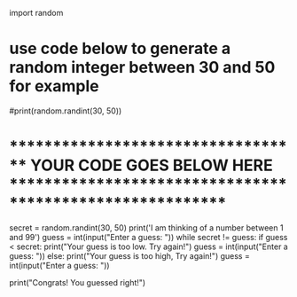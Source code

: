 import random
# use code below  to generate a random integer between 30 and 50 for example
#print(random.randint(30, 50))

# ********************************** YOUR CODE GOES BELOW HERE *********************************************************
secret = random.randint(30, 50)
print('I am thinking of a number between 1 and 99')
guess = int(input("Enter a guess: "))
while secret != guess:
    if guess < secret:
        print("Your guess is too low. Try again!")
        guess = int(input("Enter a guess: "))
    else:
        print("Your guess is too high, Try again!")
        guess = int(input("Enter a guess: "))

print("Congrats! You guessed right!")

